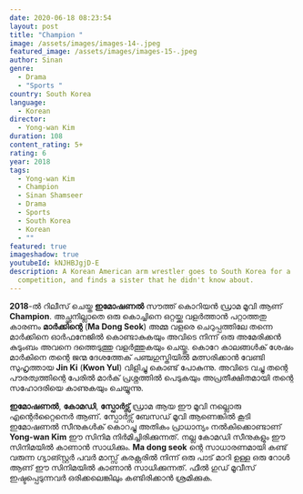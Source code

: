 ```yaml
---
date: 2020-06-18 08:23:54
layout: post
title: "Champion "
image: /assets/images/images-14-.jpeg
featured_image: /assets/images/images-15-.jpeg
author: Sinan
genre:
  - Drama
  - "Sports "
country: South Korea
language:
  - Korean
director:
  - Yong-wan Kim
duration: 108
content_rating: 5+
rating: 6
year: 2018
tags:
  - Yong-wan Kim
  - Champion
  - Sinan Shamseer
  - Drama
  - Sports
  - South Korea
  - Korean
  - ""
featured: true
imageshadow: true
youtubeId: kNJHBJgjD-E
description: A Korean American arm wrestler goes to South Korea for a
  competition, and finds a sister that he didn't know about.
---
```

**2018**-ൽ റിലീസ് ചെയ്ത **ഇമോഷണൽ**  സൗത്ത് കൊറിയൻ ഡ്രാമ മൂവി ആണ് **Champion**. അച്ഛനില്ലാതെ ഒരു കൊച്ചിനെ ഒറ്റയ്ക്കു വളർത്താൻ പറ്റാത്തതു കാരണം **മാർക്കിന്റെ** (**Ma Dong Seok**) അമ്മ വളരെ ചെറുപ്പത്തിലേ തന്നെ മാർക്കിനെ ഓർഫനേജിൽ കൊണ്ടാകുകയും അവിടെ നിന്ന് ഒരു അമേരിക്കൻ കുടുംബം അവനെ ദത്തെടുത്തു വളർത്തുകയും ചെയ്തു. കൊറേ കാലങ്ങൾക് ശേഷം മാർകിനെ തന്റെ ജന്മ ദേശത്തേക് പഞ്ചഗുസ്തിയിൽ മത്സരിക്കാൻ വേണ്ടി സുഹൃത്തായ **Jin Ki** (**Kwon Yul**) വിളിച്ചു കൊണ്ട് പോകുന്നു. അവിടെ വച്ചു തന്റെ പൗരത്വത്തിന്റെ പേരിൽ മാർക് പ്രശ്നത്തിൽ പെടുകയും അപ്രതീക്ഷിതമായി തന്റെ സഹോദരിയെ കാണുകയും ചെയ്യുന്നു. 

**ഇമോഷണൽ**, **കോമഡി**, **സ്പോർട്സ്** ഡ്രാമ ആയ ഈ മൂവി നല്ലൊരു എന്റെർറ്റൈനെർ ആണ്. സ്പോർട്സ് ബേസഡ്  മൂവി ആണെങ്കിൽ കൂടി  ഇമോഷണൽ സീനുകൾക് കൊറച്ചു അതികം പ്രാധാന്യം നൽകിക്കൊണ്ടാണ്  **Yong-wan Kim** ഈ സിനിമ നിർമിച്ചിരിക്കുന്നത്. നല്ല കോമഡി സീനുകളും ഈ സിനിമയിൽ കാണാൻ സാധിക്കും. **Ma dong seok** ന്റെ  സാധാരണമായി കണ്ട് വരുന്ന ഗ്യാങ്സ്റ്റർ പവർ മാസ്സ് കരക്റ്റരിൽ നിന്ന് ഒരു പാട് മാറി ഉള്ള ഒരു റോൾ ആണ് ഈ സിനിമയിൽ കാണാൻ സാധിക്കുന്നത്. ഫീൽ ഗുഡ് മൂവീസ് ഇഷ്ടപ്പെടുന്നവർ ഒരിക്കലെങ്കിലും കണ്ടിരിക്കാൻ ശ്രമിക്കുക.